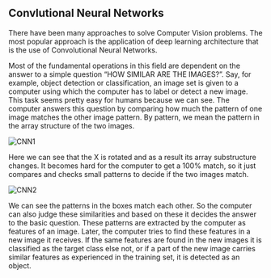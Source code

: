 ## Convlutional Neural Networks

There have been many approaches to solve Computer Vision problems. The most popular approach is the application of deep learning architecture that is the use of Convolutional Neural Networks.

Most of the fundamental operations in this field are dependent on the answer to a simple question “HOW SIMILAR ARE THE IMAGES?”. Say, for example, object detection or classification, an image set is given to a computer using which the computer has to label or detect a new image. This task seems pretty easy for humans because we can see. The computer answers this question by comparing how much the pattern of one image matches the other image pattern. By pattern, we mean the pattern in the array structure of the two images. 

![CNN1](https://miro.medium.com/max/700/0*alvTaRr1j-IOnKGG)

Here we can see that the X is rotated and as a result its array substructure changes. It becomes hard for the computer to get a 100% match, so it just compares and checks small patterns to decide if the two images match.

![CNN2](https://miro.medium.com/max/700/0*UJ-jwmPEKbVIFUZQ)

We can see the patterns in the boxes match each other. So the computer can also judge these similarities and based on these it decides the answer to the basic question. These patterns are extracted by the computer as features of an image. Later, the computer tries to find these features in a new image it receives. If the same features are found in the new images it is classified as the target class else not, or if a part of the new image carries similar features as experienced in the training set, it is detected as an object. 


